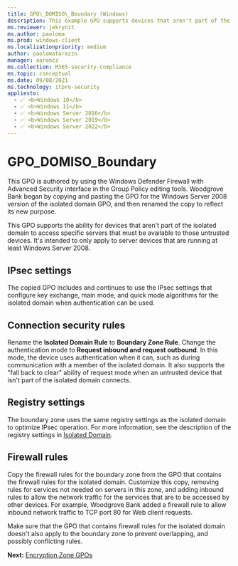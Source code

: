 ```yaml
---
title: GPO\_DOMISO\_Boundary (Windows)
description: This example GPO supports devices that aren't part of the isolated domain to access specific servers that must be available to those untrusted devices.
ms.reviewer: jekrynit
ms.author: paoloma
ms.prod: windows-client
ms.localizationpriority: medium
author: paolomatarazzo
manager: aaroncz
ms.collection: M365-security-compliance
ms.topic: conceptual
ms.date: 09/08/2021
ms.technology: itpro-security
appliesto: 
  - ✅ <b>Windows 10</b>
  - ✅ <b>Windows 11</b>
  - ✅ <b>Windows Server 2016</b>
  - ✅ <b>Windows Server 2019</b>
  - ✅ <b>Windows Server 2022</b>
---
```


# GPO\_DOMISO\_Boundary


This GPO is authored by using the Windows Defender Firewall with Advanced Security interface in the Group Policy editing tools. Woodgrove Bank began by copying and pasting the GPO for the Windows Server 2008 version of the isolated domain GPO, and then renamed the copy to reflect its new purpose.

This GPO supports the ability for devices that aren't part of the isolated domain to access specific servers that must be available to those untrusted devices. It's intended to only apply to server devices that are running at least Windows Server 2008.

## IPsec settings

The copied GPO includes and continues to use the IPsec settings that configure key exchange, main mode, and quick mode algorithms for the isolated domain when authentication can be used.

## Connection security rules


Rename the **Isolated Domain Rule** to **Boundary Zone Rule**. Change the authentication mode to **Request inbound and request outbound**. In this mode, the device uses authentication when it can, such as during communication with a member of the isolated domain. It also supports the "fall back to clear" ability of request mode when an untrusted device that isn't part of the isolated domain connects.

## Registry settings


The boundary zone uses the same registry settings as the isolated domain to optimize IPsec operation. For more information, see the description of the registry settings in [Isolated Domain](isolated-domain.md).

## Firewall rules


Copy the firewall rules for the boundary zone from the GPO that contains the firewall rules for the isolated domain. Customize this copy, removing rules for services not needed on servers in this zone, and adding inbound rules to allow the network traffic for the services that are to be accessed by other devices. For example, Woodgrove Bank added a firewall rule to allow inbound network traffic to TCP port 80 for Web client requests.

Make sure that the GPO that contains firewall rules for the isolated domain doesn't also apply to the boundary zone to prevent overlapping, and possibly conflicting rules.

**Next:** [Encryption Zone GPOs](encryption-zone-gpos.md)
